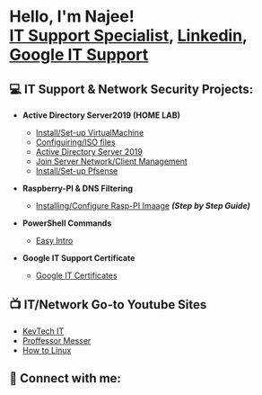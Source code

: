 <h1>Hello, I'm Najee! <br/><a href="https://github.com/Njen4tech">IT Support Specialist</a>, <a href="https://www.linkedin.com/in/najen2ab/">Linkedin</a>, <a href="https://www.coursera.org/account/accomplishments/specialization/8XYGHPCPMLWB">Google IT Support </a></h1>

<h2>💻 IT Support & Network Security Projects:</h2>

- <b>Active Directory Server2019 (HOME LAB)</b>
  - [Install/Set-up VirtualMachine](https://github.com/Njen4tech/VMware-Set-up)
  - [Configuiring/ISO files](--)
  - [Active Directory Server 2019](--)
  - [Join Server Network/Client Management](--)
  - [Install/Set-up Pfsense](--)

- <b>Raspberry-PI & DNS Filtering</b>
  - [Installing/Configure Rasp-PI Imaage](https://njen4tech.blogspot.com/) <b><i>(Step by Step Guide)</b></i>
- <b>PowerShell Commands</b>
  - [Easy Intro ](-)
- <b>Google IT Support Certificate</b>
  - [Google IT Certificates](https://www.coursera.org/account/accomplishments/specialization/8XYGHPCPMLWB)

<h2>📺 IT/Network Go-to Youtube Sites  
</h2>

- [KevTech IT](https://www.youtube.com/c/KevtechITSupport)
- [Proffessor Messer](-)
- [How to Linux](-)

<h2> 🔎 Connect with me:</h2>
